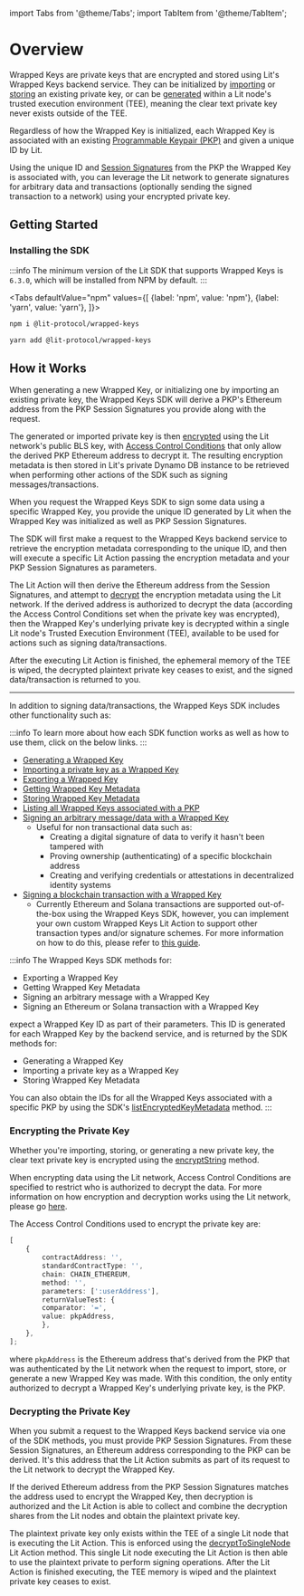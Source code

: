 import Tabs from '@theme/Tabs';
import TabItem from '@theme/TabItem';

# Overview

Wrapped Keys are private keys that are encrypted and stored using Lit's Wrapped Keys backend service. They can be initialized by [importing](./importing-key.md) or [storing](./storing-wrapped-key-metadata.md) an existing private key, or can be [generated](./generating-wrapped-key.md) within a Lit node's trusted execution environment (TEE), meaning the clear text private key never exists outside of the TEE.

Regardless of how the Wrapped Key is initialized, each Wrapped Key is associated with an existing [Programmable Keypair (PKP)](../../sdk/wallets/minting.md) and given a unique ID by Lit.

Using the unique ID and [Session Signatures](../authentication/session-sigs/intro.md) from the PKP the Wrapped Key is associated with, you can leverage the Lit network to generate signatures for arbitrary data and transactions (optionally sending the signed transaction to a network) using your encrypted private key.

## Getting Started

### Installing the SDK

:::info
The minimum version of the Lit SDK that supports Wrapped Keys is `6.3.0`, which will be installed from NPM by default.
:::

<Tabs
defaultValue="npm"
values={[
{label: 'npm', value: 'npm'},
{label: 'yarn', value: 'yarn'},
]}>
<TabItem value="npm">

```bash
npm i @lit-protocol/wrapped-keys
```

</TabItem>

<TabItem value="yarn">

```bash
yarn add @lit-protocol/wrapped-keys
```

</TabItem>
</Tabs>

## How it Works

When generating a new Wrapped Key, or initializing one by importing an existing private key, the Wrapped Keys SDK will derive a PKP's Ethereum address from the PKP Session Signatures you provide along with the request.

The generated or imported private key is then [encrypted](#encrypting-the-private-key) using the Lit network's public BLS key, with [Access Control Conditions](../../sdk/access-control/evm/basic-examples) that only allow the derived PKP Ethereum address to decrypt it. The resulting encryption metadata is then stored in Lit's private Dynamo DB instance to be retrieved when performing other actions of the SDK such as signing messages/transactions.

When you request the Wrapped Keys SDK to sign some data using a specific Wrapped Key, you provide the unique ID generated by Lit when the Wrapped Key was initialized as well as PKP Session Signatures.

The SDK will first make a request to the Wrapped Keys backend service to retrieve the encryption metadata corresponding to the unique ID, and then will execute a specific Lit Action passing the encryption metadata and your PKP Session Signatures as parameters.

The Lit Action will then derive the Ethereum address from the Session Signatures, and attempt to [decrypt](#decrypting-the-private-key) the encryption metadata using the Lit network. If the derived address is authorized to decrypt the data (according the Access Control Conditions set when the private key was encrypted), then the Wrapped Key's underlying private key is decrypted within a single Lit node's Trusted Execution Environment (TEE), available to be used for actions such as signing data/transactions.

After the executing Lit Action is finished, the ephemeral memory of the TEE is wiped, the decrypted plaintext private key ceases to exist, and the signed data/transaction is returned to you.

---

In addition to signing data/transactions, the Wrapped Keys SDK includes other functionality such as:

:::info
To learn more about how each SDK function works as well as how to use them, click on the below links.
:::

- [Generating a Wrapped Key](./generating-wrapped-key.md)
- [Importing a private key as a Wrapped Key](./importing-key.md)
- [Exporting a Wrapped Key](./exporting-wrapped-key.md)
- [Getting Wrapped Key Metadata](./getting-wrapped-key-metadata.md)
- [Storing Wrapped Key Metadata](./storing-wrapped-key-metadata.md)
- [Listing all Wrapped Keys associated with a PKP](./listing-wrapped-keys.md)
- [Signing an arbitrary message/data with a Wrapped Key](./sign-message.md)
  - Useful for non transactional data such as:
    - Creating a digital signature of data to verify it hasn't been tampered with
    - Proving ownership (authenticating) of a specific blockchain address
    - Creating and verifying credentials or attestations in decentralized identity systems
- [Signing a blockchain transaction with a Wrapped Key](./sign-transaction.md)
  - Currently Ethereum and Solana transactions are supported out-of-the-box using the Wrapped Keys SDK, however, you can implement your own custom Wrapped Keys Lit Action to support other transaction types and/or signature schemes. For more information on how to do this, please refer to [this guide](./custom-wrapped-keys.md).

:::info
The Wrapped Keys SDK methods for:

- Exporting a Wrapped Key
- Getting Wrapped Key Metadata
- Signing an arbitrary message with a Wrapped Key
- Signing an Ethereum or Solana transaction with a Wrapped Key

expect a Wrapped Key ID as part of their parameters. This ID is generated for each Wrapped Key by the backend service, and is returned by the SDK methods for:

- Generating a Wrapped Key
- Importing a private key as a Wrapped Key
- Storing Wrapped Key Metadata

You can also obtain the IDs for all the Wrapped Keys associated with a specific PKP by using the SDK's [listEncryptedKeyMetadata](./listing-wrapped-keys.md) method.
:::

### Encrypting the Private Key

Whether you're importing, storing, or generating a new private key, the clear text private key is encrypted using the [encryptString](https://v6-api-doc-lit-js-sdk.vercel.app/functions/encryption_src.encryptString.html) method.

When encrypting data using the Lit network, Access Control Conditions are specified to restrict who is authorized to decrypt the data. For more information on how encryption and decryption works using the Lit network, please go [here](../../sdk/access-control/intro).

The Access Control Conditions used to encrypt the private key are:

```ts
[
    {
        contractAddress: '',
        standardContractType: '',
        chain: CHAIN_ETHEREUM,
        method: '',
        parameters: [':userAddress'],
        returnValueTest: {
        comparator: '=',
        value: pkpAddress,
        },
    },
];
```

where `pkpAddress` is the Ethereum address that's derived from the PKP that was authenticated by the Lit network when the request to import, store, or generate a new Wrapped Key was made. With this condition, the only entity authorized to decrypt a Wrapped Key's underlying private key, is the PKP.

### Decrypting the Private Key

When you submit a request to the Wrapped Keys backend service via one of the SDK methods, you must provide PKP Session Signatures. From these Session Signatures, an Ethereum address corresponding to the PKP can be derived. It's this address that the Lit Action submits as part of its request to the Lit network to decrypt the Wrapped Key.

If the derived Ethereum address from the PKP Session Signatures matches the address used to encrypt the Wrapped Key, then decryption is authorized and the Lit Action is able to collect and combine the decryption shares from the Lit nodes and obtain the plaintext private key.

The plaintext private key only exists within the TEE of a single Lit node that is executing the Lit Action. This is enforced using the [decryptToSingleNode](https://actions-docs.litprotocol.com/#decrypttosinglenode) Lit Action method. This single Lit node executing the Lit Action is then able to use the plaintext private to perform signing operations. After the Lit Action is finished executing, the TEE memory is wiped and the plaintext private key ceases to exist.
